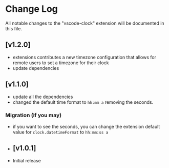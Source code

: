 # Change Log
All notable changes to the "vscode-clock" extension will be documented in this file.

## [v1.2.0]
- extensions contributes a new timezone configuration that allows for remote users to set a timezone for their clock
- update dependencies

## [v1.1.0]
- update all the dependencies
- changed the default time format to `hh:mm a` removing the seconds.

### Migration (if you may)
- if you want to see the seconds, you can change the extension default value for `clock.datetimeFormat` to `hh:mm:ss a`

- ## [v1.0.1]
- Initial release
